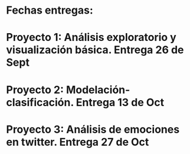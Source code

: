 # Fechas entregas:

# Proyecto 1: Análisis exploratorio y visualización básica. Entrega 26 de Sept
# Proyecto 2: Modelación-clasificación. Entrega 13 de Oct
# Proyecto 3: Análisis de emociones en twitter. Entrega 27 de Oct
